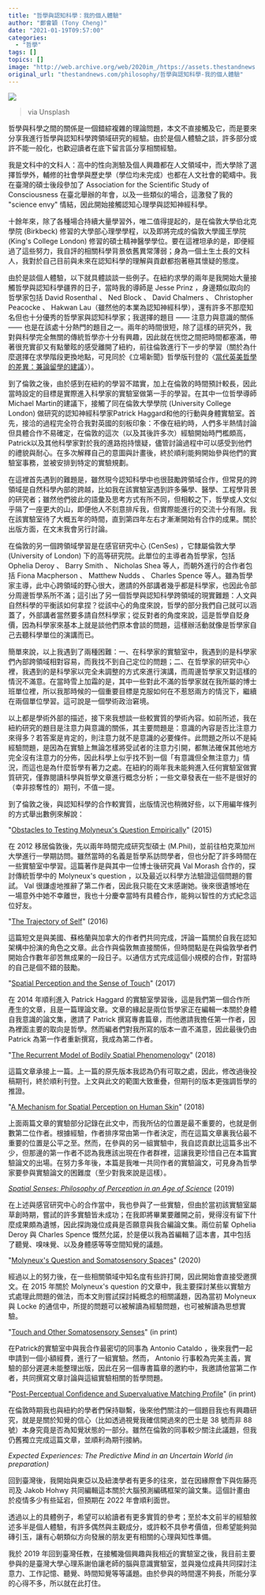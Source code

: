 ```yaml
---
title: "哲學與認知科學：我的個人體驗"
author: "鄭會穎 (Tony Cheng)"
date: "2021-01-19T09:57:00"
categories:
  - "哲學"
tags: []
topics: []
image: "http://web.archive.org/web/2020im_/https://assets.thestandnews.com/media/photos/116837192_1188621871485085_8192002038567302664_n_ruo9q_9QBQVw7.jpg"
original_url: "thestandnews.com/philosophy/哲學與認知科學-我的個人體驗"
---
```

![](http://web.archive.org/web/2020im_/https://assets.thestandnews.com/media/photos/116837192_1188621871485085_8192002038567302664_n_ruo9q_9QBQVw7.jpg)
> via Unsplash

哲學與科學之間的關係是一個錯綜複雜的理論問題，本文不直接觸及它，而是要來分享我進行哲學與認知科學跨領域研究的經驗。由於是個人體驗之談，許多部分或許不能一般化，也歡迎讀者在底下留言區分享相關經驗。

我是文科中的文科人：高中的性向測驗及個人興趣都在人文領域中，而大學除了選擇哲學外，輔修的社會學與歷史學（學位均未完成）也都在人文社會的範疇中。我在臺灣的碩士後段參加了 Association for the Scientific Study of Consciousness 在臺北舉辦的年會，以及一些類似的場合，這激發了我的 "science envy" 情結，因此開始接觸認知心理學與認知神經科學。

十餘年來，除了各種場合持續大量學習外，唯二值得提起的，是在倫敦大學伯北克學院 (Birkbeck) 修習的大學部心理學學程，以及即將完成的倫敦大學國王學院 (King's College London) 修習的碩士精神醫學學位。要在這裡坦承的是，即便經過了這些努力，我自評的相關科學背景依舊異常薄弱；身為一個土生土長的文科人，我對於自己目前與未來在認知科學的理解與貢獻都抱著極其懷疑的態度。

由於是談個人體驗，以下就具體談談一些例子。在紐約求學的兩年是我開始大量接觸哲學與認知科學疆界的日子，當時我的導師是 Jesse Prinz ，身邊類似取向的哲學家包括 David Rosenthal 、 Ned Block 、 David Chalmers 、 Christopher Peacocke 、 Hakwan Lau（雖然他的本業為認知神經科學），還有許多不那麼知名但也十分優秀的哲學家與認知科學家；我選擇的題目 —— 注意力與意識的關係 —— 也是在該處十分熱門的題目之一。兩年的時間很短，除了這樣的研究外，我對與科學完全無關的傳統哲學亦十分有興趣，因此就在恍惚之間把時間都塞滿，帶著很充實卻又有點暈眩的感受離開了紐約，前往倫敦進行下一步的學習（關於為什麼選擇在求學階段更換地點，可見同於《立場新聞》哲學版刊登的〈[當代英美哲學的差異：兼論留學的建議](../../philosophy/%E7%95%B6%E4%BB%A3%E8%8B%B1%E7%BE%8E%E5%93%B2%E5%AD%B8%E7%9A%84%E5%B7%AE%E7%95%B0-%E5%85%BC%E8%AB%96%E7%95%99%E5%AD%B8%E7%9A%84%E5%BB%BA%E8%AD%B0/)〉）。

到了倫敦之後，由於感到在紐約的學習不踏實，加上在倫敦的時間預計較長，因此當時設定的目標是實際進入科學家的實驗室做第一手的學習。在其中一位哲學導師Michael Martin的建議下，接觸了同在倫敦大學學院 (University College London) 做研究的認知神經科學家Patrick Haggard和他的行動與身體實驗室。首先，接洽的過程完全符合我對英國的刻板印象：不像在紐約時，人們多半熱情討論但具體合作不易確定，在倫敦的這次（以及其後許多次）經驗開始時門檻頗高，Patrick以及其他科學家對於我的進路抱持懷疑，儘管討論過程中可以感受到他們的禮貌與耐心。在多次解釋自己的意圖與計畫後，終於順利能夠開始參與他們的實驗室事務，並被安排到特定的實驗規劃。

在這裡首先遇到的難題是，雖然現今認知科學中也很鼓勵跨領域合作，但常見的跨領域是自然科學內部的跨越，比如我在該實驗室遇到許多藥學、醫學、工程學背景的研究者；雖然他們彼此的語彙及思考方式有所不同，但相較之下，哲學或人文似乎隔了一座更大的山，即便他人不刻意排斥我，但實際能進行的交流十分有限。我在該實驗室待了大概五年的時間，直到第四年左右才漸漸開始有合作的成果。關於出版方面，在文末我會另行討論。

在倫敦的另一個跨領域學習是在感官研究中心 (CenSes) ，它隸屬倫敦大學 (University of London) 下的高等研究院。此單位的主導者為哲學家，包括 Ophelia Deroy 、 Barry Smith 、 Nicholas Shea 等人，而朝外進行的合作者包括 Fiona Macpherson 、 Matthew Nudds 、 Charles Spence 等人。雖為哲學家主導，此中心跨領域的野心很大，邀請的外部講者幾乎都是科學家，也因此令部分周邊哲學系所不滿；這引出了另一個哲學與認知科學跨領域的現實難題：人文與自然科學的平衡該如何拿捏？從該中心的角度來說，哲學的部分我們自己就可以涵蓋了，外部講者當然要多請自然科學家；從反對者的角度來說，這是哲學自貶身價，因為科學家來基本上就是談他們原本會談的問題，這樣辦活動就像是哲學家自己去聽科學單位的演講而已。

簡單來說，以上我遇到了兩種困難：一、在科學家的實驗室中，我遇到的是科學家們內部跨領域相對容易，而我找不到自己定位的問題；二、在哲學家的研究中心裡，我遇到的是科學家以完全未調整的方式來進行演講，而周邊哲學家又對這樣的情況不滿意。在當時雪上加霜的是，其中一些對此不滿的哲學家就在我所屬的博士班單位裡，所以我那時候的一個重要目標是克服如何在不惹怒兩方的情況下，繼續在兩個單位學習。這可說是一個學術政治窘境。

以上都是學術外部的描述，接下來我想談一些較實質的學術內容。如前所述，我在紐約研究的題目是注意力與意識的關係，其主要問題是：意識的內容是否比注意力來得多？若答案是肯定的，則注意力就不是意識的必要條件。此問題之所以不是純經驗問題，是因為在實驗上無論怎樣將受試者的注意力引開，都無法確保其他地方完全沒有注意力的分佈，因此科學上似乎找不到一個「有意識但全無注意力」情況，而這也是為什麼哲學有著力之處。在紐約的兩年我未能夠進入任何實驗室做實質研究，僅靠閱讀科學與哲學文章進行概念分析；一些文章發表在一些不是很好的（幸非掠奪性的）期刊，不值一提。

到了倫敦之後，與認知科學的合作較實質，出版情況也稍微好些，以下用編年條列的方式舉出數例來解說：

"[Obstacles to Testing Molyneux's Question Empirically](http://web.archive.org/web/20211105072045/https://philpapers.org/archive/CHEOTT-6.pdf)" (2015)

在 2012 移居倫敦後，先以兩年時間完成研究型碩士 (M.Phil)，並前往柏克萊加州大學進行一學期訪問。雖然當時的名義是哲學系訪問學者，但也分配了許多時間在一些實驗室中學習。這篇著作是與其中一位博士後研究員 Val Morash 合作的，探討傳統哲學中的 Molyneux's question ，以及最近以科學方法驗證這個問題的嘗試。 Val 很謙虛地推辭了第二作者，因此我只能在文末感謝她。後來很遺憾地在一場意外中她不幸離世，我也十分慶幸當時有具體合作，能夠以智性的方式紀念這位好友。

"[The Trajectory of Self](http://web.archive.org/web/20211105072045/https://philpapers.org/archive/LANTTO-19.pdf)" (2016)

這篇短文是與美國、蘇格蘭與加拿大的作者們共同完成，評論一篇關於自我在認知架構中扮演的角色之文章。此合作與倫敦無直接關係，但時間點是在與倫敦學者們開始合作數年卻苦無成果的一段日子。以通信方式完成這個小規模的合作，對當時的自己是個不錯的鼓勵。

"[Spatial Perception and the Sense of Touch](http://web.archive.org/web/20211105072045/https://direct.mit.edu/books/book/3658/chapter-abstract/121864/Spatial-Perception-and-the-Sense-of-Touch?redirectedFrom=fulltext)" (2017)

在 2014 年順利進入 Patrick Haggard 的實驗室學習後，這是我們第一個合作所產生的文章，且是一篇理論文章。文章的緣起是兩位哲學家正在編輯一本關於身體自我意識的論文集，邀請了 Patrick 撰寫專書篇章，而他邀請我擔任第一作者，因為裡面主要的取向是哲學。然而編者們對我所寫的版本一直不滿意，因此最後仍由 Patrick 為第一作者重新撰寫，我成為第二作者。

"[The Recurrent Model of Bodily Spatial Phenomenology](http://web.archive.org/web/20211105072045/https://philpapers.org/archive/CHETRM-2.pdf)" (2018)

這篇文章承接上一篇。上一篇的原先版本我認為仍有可取之處，因此，修改過後投稿期刊，終於順利刊登。上文與此文的範圍大致重疊，但期刊的版本更強調哲學的推證。

"[A Mechanism for Spatial Perception on Human Skin](http://web.archive.org/web/20211105072045/https://philpapers.org/archive/FARAMF.pdf)" (2018)

上面兩篇文章的實驗部分記錄在此文中，而我所佔的位置是最不重要的，也就是倒數第二位作者。根據經驗，作者排序常由第一作者決定，而在這篇文章裏我佔最不重要的位置是公平之至。然而，在參與的另一組實驗中，我自認貢獻比這篇多出不少，但那邊的第一作者不認為我應該出現在作者群裡，這讓我更珍惜自己在本篇實驗論文的出場。在努力多年後，本篇是我唯一共同作者的實驗論文，可見身為哲學家要參與實驗論文的困難度（至少對我來說是這樣）。

[_Spatial Senses: Philosophy of Perception in an Age of Science_](http://web.archive.org/web/20211105072045/https://www.routledge.com/Spatial-Senses-Philosophy-of-Perception-in-an-Age-of-Science/Cheng-Deroy-Spence/p/book/9781138506411) (2019)

在上述與感官研究中心的合作當中，我也參與了一些實驗，但由於當初該實驗室屬草創時期，嘗試的許多實驗皆未成功；在我即將畢業要離開之前，覺得沒有留下什麼成果頗為遺憾，因此探詢幾位成員是否願意與我合編論文集。兩位前輩 Ophelia Deroy 與 Charles Spence 慨然允諾，於是便以我為首編輯了這本書，其中包括了聽覺、嗅味覺、以及身體感等等空間知覺的議題。

"[Molyneux's Question and Somatosensory Spaces](http://web.archive.org/web/20211105072045/https://www.routledge.com/Molyneuxs-Question-and-the-History-of-Philosophy/Ferretti-Glenney/p/book/9780367030926)" (2020)

經過以上的努力後，在一些相關領域中知名度有些許打開，因此開始會直接受邀撰文。在 2015 年關於 Molyneux's question 的文章中，我主要探討某些以實驗方式處理此問題的做法，而本文則嘗試探討純概念的相關議題，因為當初 Molyneux 與 Locke 的通信中，所提的問題可以被解讀為經驗問題，也可被解讀為思想實驗。

"[Touch and Other Somatosensory Senses](http://web.archive.org/web/20211105072045/https://philpapers.org/rec/DEBAON)" (in print)

在Patrick的實驗室中與我合作最密切的同事為 Antonio Cataldo ，後來我們一起申請到一個小額經費，進行了一組實驗。然而， Antonio 行事較為完美主義，實驗的部分遲遲未能整理出版，因此在另一個專書篇章的邀約中，我邀請他當第二作者，共同撰寫文章討論與這組實驗相關的哲學問題。

"[Post-Perceptual Confidence and Supervaluative Matching Profile](http://web.archive.org/web/20211105072045/https://www.tandfonline.com/doi/abs/10.1080/0020174X.2018.1562370)" (in print)

在倫敦時期我也與紐約的學者們保持聯繫，後來他們關注的一個題目我也有興趣研究，就是是關於知覺的信心（比如透過視覺我確信開過來的巴士是 38 號而非 88 號）本身究竟是否為知覺狀態的一部分。雖然在倫敦的同事較少關注此議題，但我仍舊獨立完成這篇文章，並順利為期刊接納。

_Expected Experiences: The Predictive Mind in an Uncertain World (in preparation)_

回到臺灣後，我開始與東亞以及紐澳學者有更多的往來，並在因緣際會下與佐藤亮司及 Jakob Hohwy 共同編輯這本關於大腦預測編碼框架的論文集。這個計畫由於疫情多少有些延宕，但預期在 2022 年會順利面世。

透過以上的具體例子，希望可以給讀者有更多實質的參考；至於本文前半的經驗敘述多半是個人體驗，有許多偶然與主觀成分，或許較不具參考價值，但希望能夠拋磚引玉，讓有心朝類似方向發展的朋友更有相關的心理與知性準備。

我於 2019 年回到臺灣任教，在接觸幾個興趣與我相近的實驗室之後，我目前主要參與的是臺灣大學心理系謝伯讓老師的腦與意識實驗室，並與幾位成員共同探討注意力、工作記憶、聽覺、時間知覺等等議題。由於參與的時間還不夠長，所能分享的心得不多，所以就在此打住。
